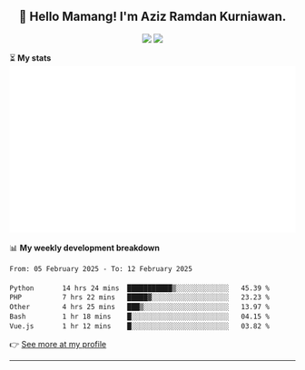 <h2 align="center">👋 Hello Mamang! I'm Aziz Ramdan Kurniawan.</h2>  
<p align="center">
  <img src="https://komarev.com/ghpvc/?username=azizramdan">
  <img src="https://wakatime.com/badge/user/90056fa0-4c31-4eca-954e-2a3ac05896f9.svg">
</p>
    
⏳ **My stats**  
![](https://raw.githubusercontent.com/azizramdan/github-stats/master/generated/overview.svg#gh-dark-mode-only)

📊 **My weekly development breakdown**
<!--START_SECTION:waka-->

```txt
From: 05 February 2025 - To: 12 February 2025

Python       14 hrs 24 mins  ███████████▒░░░░░░░░░░░░░   45.39 %
PHP          7 hrs 22 mins   █████▓░░░░░░░░░░░░░░░░░░░   23.23 %
Other        4 hrs 25 mins   ███▒░░░░░░░░░░░░░░░░░░░░░   13.97 %
Bash         1 hr 18 mins    █░░░░░░░░░░░░░░░░░░░░░░░░   04.15 %
Vue.js       1 hr 12 mins    █░░░░░░░░░░░░░░░░░░░░░░░░   03.82 %
```

<!--END_SECTION:waka-->
👉 [See more at my profile](https://wakatime.com/@azizramdan)
***
